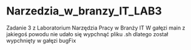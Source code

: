 # Narzedzia_w_branzy_IT_LAB3
Zadanie 3 z Laboratorium Narzędzia Pracy w Branży IT
W gałęzi main z jakiegoś powodu nie udało się wypchnąć pliku .sh dlatego został wypchnięty w gałęzi bugFix

